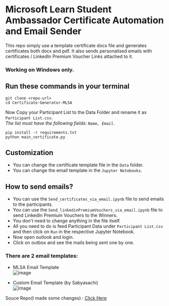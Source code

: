 # Microsoft Learn Student Ambassador Certificate Automation and Email Sender

This repo simply use a template certificate docx file and generates certificates
both docx and pdf. It also sends personalised emails with certificates / LinkedIn Premium Voucher Links attached to it.

###  Working on Windows only.

## Run these commands in your terminal

```
git clone <repo-url>
cd Certificate-Generator-MLSA
```
Now Copy your Participant List to the Data Folder and rename it as `Participant List.csv`. <br>
<e><i>The list must have the following fields: ```Name, Email```</i></e>.
```
pip install -r requirements.txt
python main_certificate.py
```

## Customization
- You can change the certificate template file in the `Data` folder.
- You can change the email template in the `Jupyter Notebooks`.

## How to send emails?
- You can use the `Send_certificates_via_email.ipynb` file to send emails to the participants.
- You can use the `Send_linkedinPremiumVouchers_via_email.ipynb` file to send LinkedIn Premium Vouchers to the Winners.
- You don't need to change anything in the file itself.
- All you need to do is feed Participant Data under ```Participant List.csv``` and then click on ```Run``` in the respective Jupyter Notebook.
- Now open outlook and login.
- Click on outbox and see the mails being sent one by one.

### There are 2 email templates:
- MLSA Email Template  
![image](https://github.com/rv2442/MLSA-Certificate-Generator_Email-Sender/assets/69571769/3478c021-c31d-4f67-a031-f2e5d40ddb00)

- Custom Email Template (by Sabyasachi)  
![image](https://github.com/rv2442/MLSA-Certificate-Generator_Email-Sender/assets/69571769/fb7f3429-0250-469e-accb-7387aba04d7d)


Souce Repo(I made some changes) : <a href="https://github.com/Sabyasachi-Seal/Certificate-Generator-MLSA">Click Here</a>
